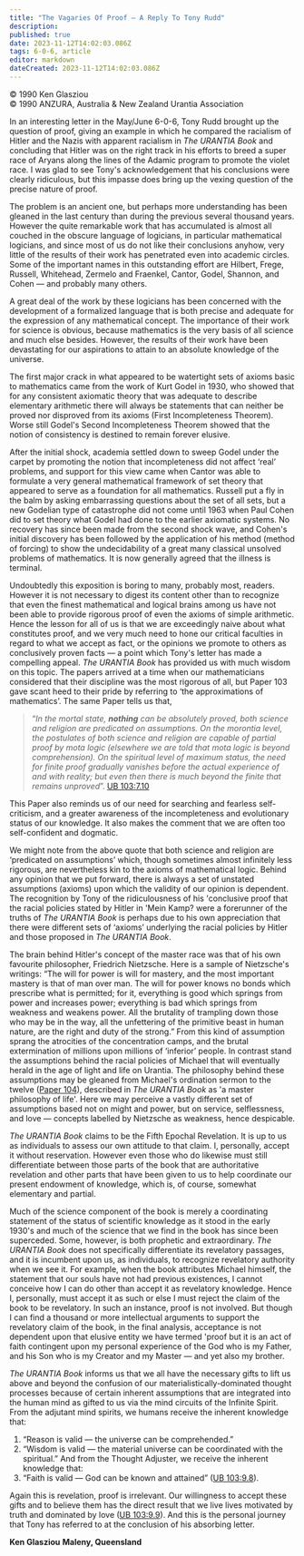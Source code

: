 ```yaml
---
title: "The Vagaries Of Proof — A Reply To Tony Rudd"
description: 
published: true
date: 2023-11-12T14:02:03.086Z
tags: 6-0-6, article
editor: markdown
dateCreated: 2023-11-12T14:02:03.086Z
---
```


<p class="v-card v-sheet theme--light gray lighten-3 px-2 py-1">© 1990 Ken Glasziou<br>© 1990 ANZURA, Australia & New Zealand Urantia Association</p>


In an interesting letter in the May/June 6-0-6, Tony Rudd brought up the question of proof, giving an example in which he compared the racialism of Hitler and the Nazis with apparent racialism in _The URANTIA Book_ and concluding that Hitler was on the right track in his efforts to breed a super race of Aryans along the lines of the Adamic program to promote the violet race. I was glad to see Tony's acknowledgement that his conclusions were clearly ridiculous, but this impasse does bring up the vexing question of the precise nature of proof.

The problem is an ancient one, but perhaps more understanding has been gleaned in the last century than during the previous several thousand years. However the quite remarkable work that has accumulated is almost all couched in the obscure language of logicians, in particular mathematical logicians, and since most of us do not like their conclusions anyhow, very little of the results of their work has penetrated even into academic circles. Some of the important names in this outstanding effort are Hilbert, Frege, Russell, Whitehead, Zermelo and Fraenkel, Cantor, Godel, Shannon, and Cohen — and probably many others.

A great deal of the work by these logicians has been concerned with the development of a formalized language that is both precise and adequate for the expression of any mathematical concept. The importance of their work for science is obvious, because mathematics is the very basis of all science and much else besides. However, the results of their work have been devastating for our aspirations to attain to an absolute knowledge of the universe.

The first major crack in what appeared to be watertight sets of axioms basic to mathematics came from the work of Kurt Godel in 1930, who showed that for any consistent axiomatic theory that was adequate to describe elementary arithmetic there will always be statements that can neither be proved nor disproved from its axioms (First Incompleteness Theorem). Worse still Godel's Second Incompleteness Theorem showed that the notion of consistency is destined to remain forever elusive.

After the initial shock, academia settled down to sweep Godel under the carpet by promoting the notion that incompleteness did not affect ‘real’ problems, and support for this view came when Cantor was able to formulate a very general mathematical framework of set theory that appeared to serve as a foundation for all mathematics. Russell put a fly in the balm by asking embarrassing questions about the set of all sets, but a new Godelian type of catastrophe did not come until 1963 when Paul Cohen did to set theory what Godel had done to the earlier axiomatic systems. No recovery has since been made from the second shock wave, and Cohen's initial discovery has been followed by the application of his method (method of forcing) to show the undecidability of a great many classical unsolved problems of mathematics. It is now generally agreed that the illness is terminal.

Undoubtedly this exposition is boring to many, probably most, readers. However it is not necessary to digest its content other than to recognize that even the finest mathematical and logical brains among us have not been able to provide rigorous proof of even the axioms of simple arithmetic. Hence the lesson for all of us is that we are exceedingly naive about what constitutes proof, and we very much need to hone our critical faculties in regard to what we accept as fact, or the opinions we promote to others as conclusively proven facts — a point which Tony's letter has made a compelling appeal. _The URANTIA Book_ has provided us with much wisdom on this topic. The papers arrived at a time when our mathematicians considered that their discipline was the most rigorous of all, but Paper 103 gave scant heed to their pride by referring to ‘the approximations of mathematics’. The same Paper tells us that,

> “_In the mortal state, ***nothing*** can be absolutely proved, both science and religion are predicated on assumptions. On the morontia level, the postulates of both science and religion are capable of partial proof by mota logic (elsewhere we are told that mota logic is beyond comprehension). On the spiritual level of maximum status, the need for finite proof gradually vanishes before the actual experience of and with reality; but even then there is much beyond the finite that remains unproved_”. [UB 103:7.10](/en/The_Urantia_Book/103#p7_10)

This Paper also reminds us of our need for searching and fearless self-criticism, and a greater awareness of the incompleteness and evolutionary status of our knowledge. It also makes the comment that we are often too self-confident and dogmatic.

We might note from the above quote that both science and religion are ‘predicated on assumptions’ which, though sometimes almost infinitely less rigorous, are nevertheless kin to the axioms of mathematical logic. Behind any opinion that we put forward, there is always a set of unstated assumptions (axioms) upon which the validity of our opinion is dependent. The recognition by Tony of the ridiculousness of his 'conclusive proof that the racial policies stated by Hitler in 'Mein Kamp? were a forerunner of the truths of _The URANTIA Book_ is perhaps due to his own appreciation that there were different sets of ‘axioms’ underlying the racial policies by Hitler and those proposed in _The URANTIA Book_.

The brain behind Hitler's concept of the master race was that of his own favourite philosopher, Friedrich Nietzsche. Here is a sample of Nietzsche's writings: “The will for power is will for mastery, and the most important mastery is that of man over man. The will for power knows no bonds which prescribe what is permitted; for it, everything is good which springs from power and increases power; everything is bad which springs from weakness and weakens power. All the brutality of trampling down those who may be in the way, all the unfettering of the primitive beast in human nature, are the right and duty of the strong.” From this kind of assumption sprang the atrocities of the concentration camps, and the brutal extermination of millions upon millions of ‘inferior’ people. In contrast stand the assumptions behind the racial policies of Michael that will eventually herald in the age of light and life on Urantia. The philosophy behind these assumptions may be gleaned from Michael's ordination sermon to the twelve ([Paper 104](/en/The_Urantia_Book/104)), described in _The URANTIA Book_ as 'a master philosophy of life'. Here we may perceive a vastly different set of assumptions based not on might and power, but on service, selflessness, and love — concepts labelled by Nietzsche as weakness, hence despicable.

_The URANTIA Book_ claims to be the Fifth Epochal Revelation. It is up to us as individuals to assess our own attitude to that claim. I, personally, accept it without reservation. However even those who do likewise must still differentiate between those parts of the book that are authoritative revelation and other parts that have been given to us to help coordinate our present endowment of knowledge, which is, of course, somewhat elementary and partial.

Much of the science component of the book is merely a coordinating statement of the status of scientific knowledge as it stood in the early 1930's and much of the science that we find in the book has since been superceded. Some, however, is both prophetic and extraordinary. _The URANTIA Book_ does not specifically differentiate its revelatory passages, and it is incumbent upon us, as individuals, to recognize revelatory authority when we see it. For example, when the book attributes Michael himself, the statement that our souls have not had previous existences, I cannot conceive how I can do other than accept it as revelatory knowledge. Hence I, personally, must accept it as such or else I must reject the claim of the book to be revelatory. In such an instance, proof is not involved. But though I can find a thousand or more intellectual arguments to support the revelatory claim of the book, in the final analysis, acceptance is not dependent upon that elusive entity we have termed 'proof but it is an act of faith contingent upon my personal experience of the God who is my Father, and his Son who is my Creator and my Master — and yet also my brother.

_The URANTIA Book_ informs us that we all have the necessary gifts to lift us above and beyond the confusion of our materialistically-dominated thought processes because of certain inherent assumptions that are integrated into the human mind as gifted to us via the mind circuits of the Infinite Spirit. From the adjutant mind spirits, we humans receive the inherent knowledge that:

1. “Reason is valid — the universe can be comprehended.”
2. “Wisdom is valid — the material universe can be coordinated with the spiritual.” And from the Thought Adjuster, we receive the inherent knowledge that:
3. “Faith is valid — God can be known and attained” ([UB 103:9.8](/en/The_Urantia_Book/103#p9_8)).

Again this is revelation, proof is irrelevant. Our willingness to accept these gifts and to believe them has the direct result that we live lives motivated by truth and dominated by love ([UB 103:9.9](/en/The_Urantia_Book/103#p9_9)). And this is the personal journey that Tony has referred to at the conclusion of his absorbing letter.

**Ken Glasziou**
**Maleny, Queensland**